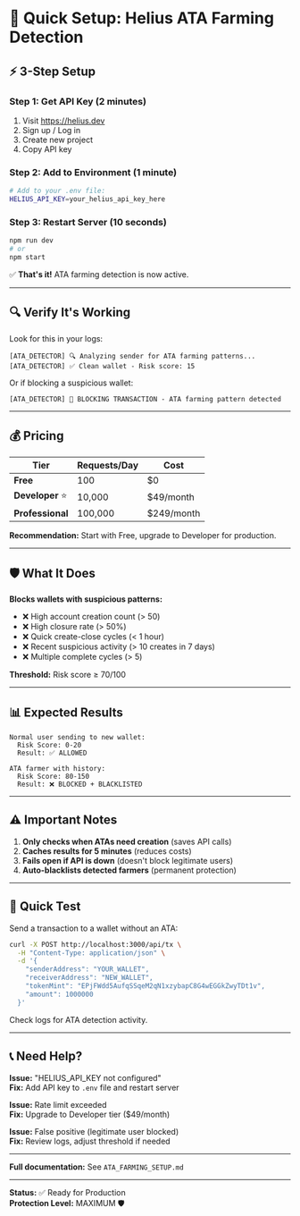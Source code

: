 # 🚀 Quick Setup: Helius ATA Farming Detection

## ⚡ 3-Step Setup

### **Step 1: Get API Key** (2 minutes)
1. Visit https://helius.dev
2. Sign up / Log in
3. Create new project
4. Copy API key

### **Step 2: Add to Environment** (1 minute)
```bash
# Add to your .env file:
HELIUS_API_KEY=your_helius_api_key_here
```

### **Step 3: Restart Server** (10 seconds)
```bash
npm run dev
# or
npm start
```

✅ **That's it!** ATA farming detection is now active.

---

## 🔍 Verify It's Working

Look for this in your logs:
```
[ATA_DETECTOR] 🔍 Analyzing sender for ATA farming patterns...
[ATA_DETECTOR] ✅ Clean wallet - Risk score: 15
```

Or if blocking a suspicious wallet:
```
[ATA_DETECTOR] 🚨 BLOCKING TRANSACTION - ATA farming pattern detected
```

---

## 💰 Pricing

| Tier | Requests/Day | Cost |
|------|--------------|------|
| **Free** | 100 | $0 |
| **Developer** ⭐ | 10,000 | $49/month |
| **Professional** | 100,000 | $249/month |

**Recommendation:** Start with Free, upgrade to Developer for production.

---

## 🛡️ What It Does

**Blocks wallets with suspicious patterns:**
- ❌ High account creation count (> 50)
- ❌ High closure rate (> 50%)
- ❌ Quick create-close cycles (< 1 hour)
- ❌ Recent suspicious activity (> 10 creates in 7 days)
- ❌ Multiple complete cycles (> 5)

**Threshold:** Risk score ≥ 70/100

---

## 📊 Expected Results

```
Normal user sending to new wallet:
  Risk Score: 0-20
  Result: ✅ ALLOWED

ATA farmer with history:
  Risk Score: 80-150
  Result: ❌ BLOCKED + BLACKLISTED
```

---

## ⚠️ Important Notes

1. **Only checks when ATAs need creation** (saves API calls)
2. **Caches results for 5 minutes** (reduces costs)
3. **Fails open if API is down** (doesn't block legitimate users)
4. **Auto-blacklists detected farmers** (permanent protection)

---

## 🔧 Quick Test

Send a transaction to a wallet without an ATA:
```bash
curl -X POST http://localhost:3000/api/tx \
  -H "Content-Type: application/json" \
  -d '{
    "senderAddress": "YOUR_WALLET",
    "receiverAddress": "NEW_WALLET",
    "tokenMint": "EPjFWdd5AufqSSqeM2qN1xzybapC8G4wEGGkZwyTDt1v",
    "amount": 1000000
  }'
```

Check logs for ATA detection activity.

---

## 📞 Need Help?

**Issue:** "HELIUS_API_KEY not configured"  
**Fix:** Add API key to `.env` file and restart server

**Issue:** Rate limit exceeded  
**Fix:** Upgrade to Developer tier ($49/month)

**Issue:** False positive (legitimate user blocked)  
**Fix:** Review logs, adjust threshold if needed

---

**Full documentation:** See `ATA_FARMING_SETUP.md`

---

**Status:** ✅ Ready for Production  
**Protection Level:** MAXIMUM 🛡️
